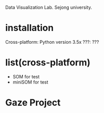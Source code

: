 Data Visualization Lab.
Sejong university.


# installation
Cross-platform: Python version 3.5x
???: ???

# list(cross-platform)
- SOM for test
- miniSOM for test

# Gaze Project
